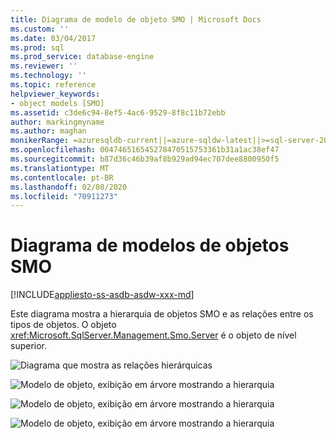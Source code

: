 ```yaml
---
title: Diagrama de modelo de objeto SMO | Microsoft Docs
ms.custom: ''
ms.date: 03/04/2017
ms.prod: sql
ms.prod_service: database-engine
ms.reviewer: ''
ms.technology: ''
ms.topic: reference
helpviewer_keywords:
- object models [SMO]
ms.assetid: c3de6c94-8ef5-4ac6-9529-8f8c11b72ebb
author: markingmyname
ms.author: maghan
monikerRange: =azuresqldb-current||=azure-sqldw-latest||>=sql-server-2016||=sqlallproducts-allversions||>=sql-server-linux-2017||=azuresqldb-mi-current
ms.openlocfilehash: 004746516545278470515753361b31a1ac38ef47
ms.sourcegitcommit: b87d36c46b39af8b929ad94ec707dee8800950f5
ms.translationtype: MT
ms.contentlocale: pt-BR
ms.lasthandoff: 02/08/2020
ms.locfileid: "70911273"
---
```

# <a name="smo-object-model-diagram"></a>Diagrama de modelos de objetos SMO
[!INCLUDE[appliesto-ss-asdb-asdw-xxx-md](../../includes/appliesto-ss-asdb-asdw-xxx-md.md)]

  Este diagrama mostra a hierarquia de objetos SMO e as relações entre os tipos de objetos. O objeto <xref:Microsoft.SqlServer.Management.Smo.Server> é o objeto de nível superior.  
  
 ![Diagrama que mostra as relações hierárquicas](../../relational-databases/server-management-objects-smo/media/object-diagram.gif "Diagrama que mostra as relações hierárquicas")  
  
 ![Modelo de objeto, exibição em árvore mostrando a hierarquia](../../relational-databases/server-management-objects-smo/media/object-diagram-02.gif "Modelo de objeto, exibição em árvore mostrando a hierarquia")  
  
 ![Modelo de objeto, exibição em árvore mostrando a hierarquia](../../relational-databases/server-management-objects-smo/media/object-diagram-03.gif "Modelo de objeto, exibição em árvore mostrando a hierarquia")  
  
 ![Modelo de objeto, exibição em árvore mostrando a hierarquia](../../relational-databases/server-management-objects-smo/media/object-diagram-04.gif "Modelo de objeto, exibição em árvore mostrando a hierarquia")  
  
  
